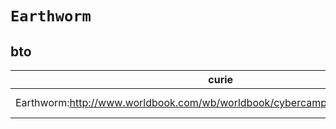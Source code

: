 # `Earthworm`
## bto
| curie                                                                        |   usages | nodes                                                                                                           |
|------------------------------------------------------------------------------|----------|-----------------------------------------------------------------------------------------------------------------|
| Earthworm:http://www.worldbook.com/wb/worldbook/cybercamp/html/walkworm.html |        1 | [http://purl.obolibrary.org/obo/BTO:0001863](https://bioregistry.io/http://purl.obolibrary.org/obo/BTO:0001863) |

